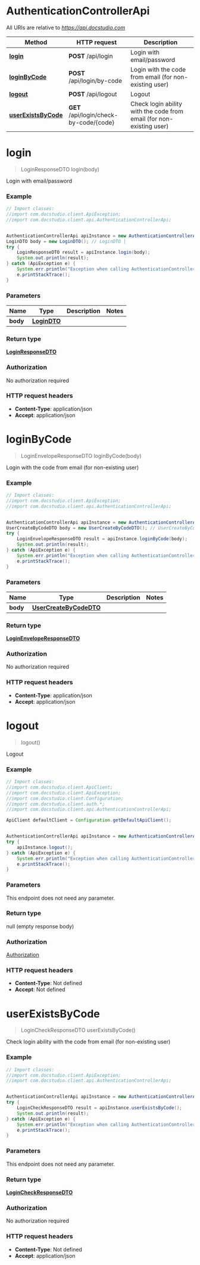 # AuthenticationControllerApi

All URIs are relative to *https://api.docstudio.com*

Method | HTTP request | Description
------------- | ------------- | -------------
[**login**](AuthenticationControllerApi.md#login) | **POST** /api/login | Login with email/password
[**loginByCode**](AuthenticationControllerApi.md#loginByCode) | **POST** /api/login/by-code | Login with the code from email (for non-existing user)
[**logout**](AuthenticationControllerApi.md#logout) | **POST** /api/logout | Logout
[**userExistsByCode**](AuthenticationControllerApi.md#userExistsByCode) | **GET** /api/login/check-by-code/{code} | Check login ability with the code from email (for non-existing user)

<a name="login"></a>
# **login**
> LoginResponseDTO login(body)

Login with email/password

### Example
```java
// Import classes:
//import com.docstudio.client.ApiException;
//import com.docstudio.client.api.AuthenticationControllerApi;


AuthenticationControllerApi apiInstance = new AuthenticationControllerApi();
LoginDTO body = new LoginDTO(); // LoginDTO | 
try {
    LoginResponseDTO result = apiInstance.login(body);
    System.out.println(result);
} catch (ApiException e) {
    System.err.println("Exception when calling AuthenticationControllerApi#login");
    e.printStackTrace();
}
```

### Parameters

Name | Type | Description  | Notes
------------- | ------------- | ------------- | -------------
 **body** | [**LoginDTO**](LoginDTO.md)|  |

### Return type

[**LoginResponseDTO**](LoginResponseDTO.md)

### Authorization

No authorization required

### HTTP request headers

 - **Content-Type**: application/json
 - **Accept**: application/json

<a name="loginByCode"></a>
# **loginByCode**
> LoginEnvelopeResponseDTO loginByCode(body)

Login with the code from email (for non-existing user)

### Example
```java
// Import classes:
//import com.docstudio.client.ApiException;
//import com.docstudio.client.api.AuthenticationControllerApi;


AuthenticationControllerApi apiInstance = new AuthenticationControllerApi();
UserCreateByCodeDTO body = new UserCreateByCodeDTO(); // UserCreateByCodeDTO | 
try {
    LoginEnvelopeResponseDTO result = apiInstance.loginByCode(body);
    System.out.println(result);
} catch (ApiException e) {
    System.err.println("Exception when calling AuthenticationControllerApi#loginByCode");
    e.printStackTrace();
}
```

### Parameters

Name | Type | Description  | Notes
------------- | ------------- | ------------- | -------------
 **body** | [**UserCreateByCodeDTO**](UserCreateByCodeDTO.md)|  |

### Return type

[**LoginEnvelopeResponseDTO**](LoginEnvelopeResponseDTO.md)

### Authorization

No authorization required

### HTTP request headers

 - **Content-Type**: application/json
 - **Accept**: application/json

<a name="logout"></a>
# **logout**
> logout()

Logout

### Example
```java
// Import classes:
//import com.docstudio.client.ApiClient;
//import com.docstudio.client.ApiException;
//import com.docstudio.client.Configuration;
//import com.docstudio.client.auth.*;
//import com.docstudio.client.api.AuthenticationControllerApi;

ApiClient defaultClient = Configuration.getDefaultApiClient();


AuthenticationControllerApi apiInstance = new AuthenticationControllerApi();
try {
    apiInstance.logout();
} catch (ApiException e) {
    System.err.println("Exception when calling AuthenticationControllerApi#logout");
    e.printStackTrace();
}
```

### Parameters
This endpoint does not need any parameter.

### Return type

null (empty response body)

### Authorization

[Authorization](../README.md#Authorization)

### HTTP request headers

 - **Content-Type**: Not defined
 - **Accept**: Not defined

<a name="userExistsByCode"></a>
# **userExistsByCode**
> LoginCheckResponseDTO userExistsByCode()

Check login ability with the code from email (for non-existing user)

### Example
```java
// Import classes:
//import com.docstudio.client.ApiException;
//import com.docstudio.client.api.AuthenticationControllerApi;


AuthenticationControllerApi apiInstance = new AuthenticationControllerApi();
try {
    LoginCheckResponseDTO result = apiInstance.userExistsByCode();
    System.out.println(result);
} catch (ApiException e) {
    System.err.println("Exception when calling AuthenticationControllerApi#userExistsByCode");
    e.printStackTrace();
}
```

### Parameters
This endpoint does not need any parameter.

### Return type

[**LoginCheckResponseDTO**](LoginCheckResponseDTO.md)

### Authorization

No authorization required

### HTTP request headers

 - **Content-Type**: Not defined
 - **Accept**: application/json

